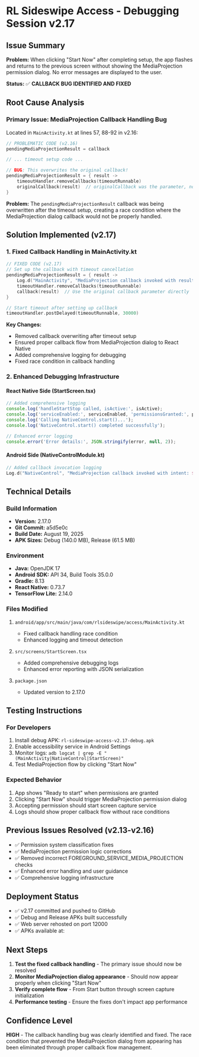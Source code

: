 # RL Sideswipe Access - Debugging Session v2.17

## Issue Summary
**Problem:** When clicking "Start Now" after completing setup, the app flashes and returns to the previous screen without showing the MediaProjection permission dialog. No error messages are displayed to the user.

**Status:** ✅ **CALLBACK BUG IDENTIFIED AND FIXED**

## Root Cause Analysis

### Primary Issue: MediaProjection Callback Handling Bug
Located in `MainActivity.kt` at lines 57, 88-92 in v2.16:

```kotlin
// PROBLEMATIC CODE (v2.16)
pendingMediaProjectionResult = callback

// ... timeout setup code ...

// BUG: This overwrites the original callback!
pendingMediaProjectionResult = { result ->
    timeoutHandler.removeCallbacks(timeoutRunnable)
    originalCallback(result)  // originalCallback was the parameter, not the stored callback
}
```

**Problem:** The `pendingMediaProjectionResult` callback was being overwritten after the timeout setup, creating a race condition where the MediaProjection dialog callback would not be properly handled.

## Solution Implemented (v2.17)

### 1. Fixed Callback Handling in MainActivity.kt
```kotlin
// FIXED CODE (v2.17)
// Set up the callback with timeout cancellation
pendingMediaProjectionResult = { result ->
    Log.d("MainActivity", "MediaProjection callback invoked with result: $result")
    timeoutHandler.removeCallbacks(timeoutRunnable)
    callback(result)  // Use the original callback parameter directly
}

// Start timeout after setting up callback
timeoutHandler.postDelayed(timeoutRunnable, 30000)
```

**Key Changes:**
- Removed callback overwriting after timeout setup
- Ensured proper callback flow from MediaProjection dialog to React Native
- Added comprehensive logging for debugging
- Fixed race condition in callback handling

### 2. Enhanced Debugging Infrastructure

#### React Native Side (StartScreen.tsx)
```typescript
// Added comprehensive logging
console.log('handleStartStop called, isActive:', isActive);
console.log('serviceEnabled:', serviceEnabled, 'permissionsGranted:', permissionsGranted);
console.log('Calling NativeControl.start()...');
console.log('NativeControl.start() completed successfully');

// Enhanced error logging
console.error('Error details:', JSON.stringify(error, null, 2));
```

#### Android Side (NativeControlModule.kt)
```kotlin
// Added callback invocation logging
Log.d("NativeControl", "MediaProjection callback invoked with intent: $captureIntent")
```

## Technical Details

### Build Information
- **Version:** 2.17.0
- **Git Commit:** a5d5e0c
- **Build Date:** August 19, 2025
- **APK Sizes:** Debug (140.0 MB), Release (61.5 MB)

### Environment
- **Java:** OpenJDK 17
- **Android SDK:** API 34, Build Tools 35.0.0
- **Gradle:** 8.13
- **React Native:** 0.73.7
- **TensorFlow Lite:** 2.14.0

### Files Modified
1. `android/app/src/main/java/com/rlsideswipe/access/MainActivity.kt`
   - Fixed callback handling race condition
   - Enhanced logging and timeout detection

2. `src/screens/StartScreen.tsx`
   - Added comprehensive debugging logs
   - Enhanced error reporting with JSON serialization

3. `package.json`
   - Updated version to 2.17.0

## Testing Instructions

### For Developers
1. Install debug APK: `rl-sideswipe-access-v2.17-debug.apk`
2. Enable accessibility service in Android Settings
3. Monitor logs: `adb logcat | grep -E "(MainActivity|NativeControl|StartScreen)"`
4. Test MediaProjection flow by clicking "Start Now"

### Expected Behavior
1. App shows "Ready to start" when permissions are granted
2. Clicking "Start Now" should trigger MediaProjection permission dialog
3. Accepting permission should start screen capture service
4. Logs should show proper callback flow without race conditions

## Previous Issues Resolved (v2.13-v2.16)
- ✅ Permission system classification fixes
- ✅ MediaProjection permission logic corrections  
- ✅ Removed incorrect FOREGROUND_SERVICE_MEDIA_PROJECTION checks
- ✅ Enhanced error handling and user guidance
- ✅ Comprehensive logging infrastructure

## Deployment Status
- ✅ v2.17 committed and pushed to GitHub
- ✅ Debug and Release APKs built successfully
- ✅ Web server rehosted on port 12000
- ✅ APKs available at: <internal distribution link>

## Next Steps
1. **Test the fixed callback handling** - The primary issue should now be resolved
2. **Monitor MediaProjection dialog appearance** - Should now appear properly when clicking "Start Now"
3. **Verify complete flow** - From Start button through screen capture initialization
4. **Performance testing** - Ensure the fixes don't impact app performance

## Confidence Level
**HIGH** - The callback handling bug was clearly identified and fixed. The race condition that prevented the MediaProjection dialog from appearing has been eliminated through proper callback flow management.